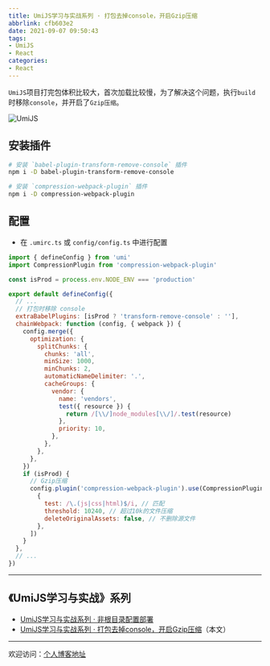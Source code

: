 ```yaml
---
title: UmiJS学习与实战系列 · 打包去掉console，开启Gzip压缩
abbrlink: cfb603e2
date: 2021-09-07 09:50:43
tags:
- UmiJS
- React
categories:
- React
---
```


`UmiJS`项目打完包体积比较大，首次加载比较慢，为了解决这个问题，执行`build`时移除`console`，并开启了`Gzip压缩`。

![UmiJS](https://tiven.cn/static/img/img-umi-build-TsF6Q56Hj3SGFyl5HFaHk.jpg)

[//]: # (<!-- more -->)

## 安装插件

```sh
# 安装 `babel-plugin-transform-remove-console` 插件
npm i -D babel-plugin-transform-remove-console

# 安装 `compression-webpack-plugin` 插件
npm i -D compression-webpack-plugin
```

## 配置

* 在 `.umirc.ts` 或 `config/config.ts` 中进行配置

```js
import { defineConfig } from 'umi'
import CompressionPlugin from 'compression-webpack-plugin'

const isProd = process.env.NODE_ENV === 'production'

export default defineConfig({
  // ...
  // 打包时移除 console
  extraBabelPlugins: [isProd ? 'transform-remove-console' : ''],
  chainWebpack: function (config, { webpack }) {
    config.merge({
      optimization: {
        splitChunks: {
          chunks: 'all',
          minSize: 1000,
          minChunks: 2,
          automaticNameDelimiter: '.',
          cacheGroups: {
            vendor: {
              name: 'vendors',
              test({ resource }) {
                return /[\\/]node_modules[\\/]/.test(resource)
              },
              priority: 10,
            },
          },
        },
      },
    })
    if (isProd) {
      // Gzip压缩
      config.plugin('compression-webpack-plugin').use(CompressionPlugin, [
        {
          test: /\.(js|css|html)$/i, // 匹配
          threshold: 10240, // 超过10k的文件压缩
          deleteOriginalAssets: false, // 不删除源文件
        },
      ])
    }
  },
  // ...
})
```

---

## 《UmiJS学习与实战》系列

* [UmiJS学习与实战系列 · 非根目录配置部署](https://tiven.cn/p/acd6a378/ "非根目录配置部署")
* [UmiJS学习与实战系列 · 打包去掉console，开启Gzip压缩](https://tiven.cn/p/cfb603e2/ "打包去掉console，开启Gzip压缩")（本文）

---

欢迎访问：[个人博客地址](https://tiven.cn/p/cfb603e2/ "天問博客")
